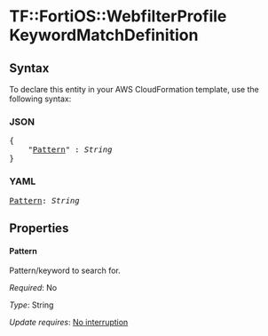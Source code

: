 # TF::FortiOS::WebfilterProfile KeywordMatchDefinition

## Syntax

To declare this entity in your AWS CloudFormation template, use the following syntax:

### JSON

<pre>
{
    "<a href="#pattern" title="Pattern">Pattern</a>" : <i>String</i>
}
</pre>

### YAML

<pre>
<a href="#pattern" title="Pattern">Pattern</a>: <i>String</i>
</pre>

## Properties

#### Pattern

Pattern/keyword to search for.

_Required_: No

_Type_: String

_Update requires_: [No interruption](https://docs.aws.amazon.com/AWSCloudFormation/latest/UserGuide/using-cfn-updating-stacks-update-behaviors.html#update-no-interrupt)

